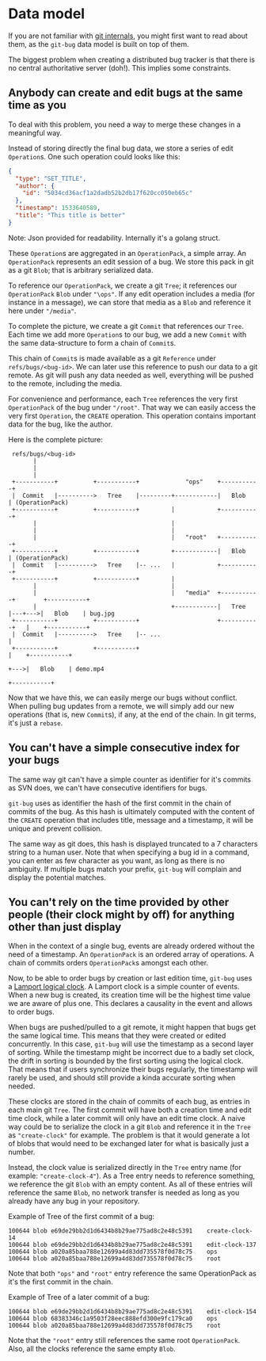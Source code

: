 # Data model

If you are not familiar with [git internals](https://git-scm.com/book/en/v1/Git-Internals), you might first want to read about them, as the `git-bug` data model is built on top of them.

The biggest problem when creating a distributed bug tracker is that there is no central authoritative server (doh!). This implies some constraints.

## Anybody can create and edit bugs at the same time as you

To deal with this problem, you need a way to merge these changes in a meaningful way.

Instead of storing directly the final bug data, we store a series of edit `Operation`s. One such operation could looks like this:

```json
{
  "type": "SET_TITLE",
  "author": {
    "id": "5034cd36acf1a2dadb52b2db17f620cc050eb65c"
  },
  "timestamp": 1533640589,
  "title": "This title is better"
}
```

Note: Json provided for readability. Internally it's a golang struct.

These `Operation`s are aggregated in an `OperationPack`, a simple array. An `OperationPack` represents an edit session of a bug. We store this pack in git as a git `Blob`; that is arbitrary serialized data.

To reference our `OperationPack`, we create a git `Tree`; it references our `OperationPack` `Blob` under `"\ops"`. If any edit operation includes a media (for instance in a message), we can store that media as a `Blob` and reference it here under `"/media"`. 

To complete the picture, we create a git `Commit` that references our `Tree`. Each time we add more `Operation`s to our bug, we add a new `Commit` with the same data-structure to form a chain of `Commit`s.

This chain of `Commit`s is made available as a git `Reference` under `refs/bugs/<bug-id>`. We can later use this reference to push our data to a git remote. As git will push any data needed as well, everything will be pushed to the remote, including the media.

For convenience and performance, each `Tree` references the very first `OperationPack` of the bug under `"/root"`. That way we can easily access the very first `Operation`, the `CREATE` operation. This operation contains important data for the bug, like the author.

Here is the complete picture:

```
 refs/bugs/<bug-id>
       |
       |
       |
 +-----------+          +-----------+             "ops"    +-----------+
 |  Commit   |---------->   Tree    |---------+------------|   Blob    | (OperationPack)
 +-----------+          +-----------+         |            +-----------+
       |                                      |
       |                                      |
       |                                      |   "root"   +-----------+ 
 +-----------+          +-----------+         +------------|   Blob    | (OperationPack)
 |  Commit   |---------->   Tree    |-- ...   |            +-----------+
 +-----------+          +-----------+         |
       |                                      |
       |                                      |   "media"  +-----------+        +-----------+
       |                                      +------------|   Tree    |---+--->|   Blob    | bug.jpg
 +-----------+          +-----------+                      +-----------+   |    +-----------+
 |  Commit   |---------->   Tree    |-- ...                                |
 +-----------+          +-----------+                                      |    +-----------+
                                                                           +--->|   Blob    | demo.mp4
                                                                                +-----------+
```

Now that we have this, we can easily merge our bugs without conflict. When pulling bug updates from a remote, we will simply add our new operations (that is, new `Commit`s), if any, at the end of the chain. In git terms, it's just a `rebase`.

## You can't have a simple consecutive index for your bugs

The same way git can't have a simple counter as identifier for it's commits as SVN does, we can't have consecutive identifiers for bugs.

`git-bug` uses as identifier the hash of the first commit in the chain of commits of the bug. As this hash is ultimately computed with the content of the `CREATE` operation that includes title, message and a timestamp, it will be unique and prevent collision.

The same way as git does, this hash is displayed truncated to a 7 characters string to a human user. Note that when specifying a bug id in a command, you can enter as few character as you want, as long as there is no ambiguity. If multiple bugs match your prefix, `git-bug` will complain and display the potential matches.

## You can't rely on the time provided by other people (their clock might by off) for anything other than just display

When in the context of a single bug, events are already ordered without the need of a timestamp. An `OperationPack` is an ordered array of operations. A chain of commits orders `OperationPack`s amongst each other.

Now, to be able to order bugs by creation or last edition time, `git-bug` uses a [Lamport logical clock](https://en.wikipedia.org/wiki/Lamport_timestamps). A Lamport clock is a simple counter of events. When a new bug is created, its creation time will be the highest time value we are aware of plus one. This declares a causality in the event and allows to order bugs.

When bugs are pushed/pulled to a git remote, it might happen that bugs get the same logical time. This means that they were created or edited concurrently. In this case, `git-bug` will use the timestamp as a second layer of sorting. While the timestamp might be incorrect due to a badly set clock, the drift in sorting is bounded by the first sorting using the logical clock. That means that if users synchronize their bugs regularly, the timestamp will rarely be used, and should still provide a kinda accurate sorting when needed.

These clocks are stored in the chain of commits of each bug, as entries in each main git `Tree`. The first commit will have both a creation time and edit time clock, while a later commit will only have an edit time clock. A naive way could be to serialize the clock in a git `Blob` and reference it in the `Tree` as `"create-clock"` for example. The problem is that it would generate a lot of blobs that would need to be exchanged later for what is basically just a number.

Instead, the clock value is serialized directly in the `Tree` entry name (for example: `"create-clock-4"`). As a Tree entry needs to reference something, we reference the git `Blob` with an empty content. As all of these entries will reference the same `Blob`, no network transfer is needed as long as you already have any bug in your repository.


Example of Tree of the first commit of a bug:
```
100644 blob e69de29bb2d1d6434b8b29ae775ad8c2e48c5391	create-clock-14
100644 blob e69de29bb2d1d6434b8b29ae775ad8c2e48c5391	edit-clock-137
100644 blob a020a85baa788e12699a4d83dd735578f0d78c75	ops
100644 blob a020a85baa788e12699a4d83dd735578f0d78c75	root 
```
Note that both `"ops"` and `"root"` entry reference the same OperationPack as it's the first commit in the chain.


Example of Tree of a later commit of a bug:
```
100644 blob e69de29bb2d1d6434b8b29ae775ad8c2e48c5391	edit-clock-154
100644 blob 68383346c1a9503f28eec888efd300e9fc179ca0	ops
100644 blob a020a85baa788e12699a4d83dd735578f0d78c75	root
```
Note that the `"root"` entry still references the same root `OperationPack`. Also, all the clocks reference the same empty `Blob`.
